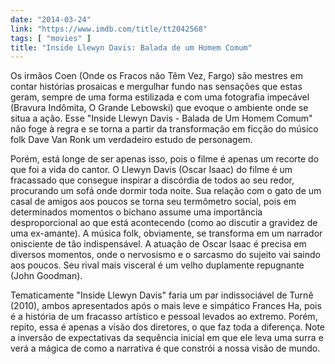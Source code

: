 ```yaml
---
date: "2014-03-24"
link: "https://www.imdb.com/title/tt2042568"
tags: [ "movies" ]
title: "Inside Llewyn Davis: Balada de um Homem Comum"
---
```

Os irmãos Coen (Onde os Fracos não Têm Vez, Fargo) são mestres em contar histórias prosaicas e mergulhar fundo nas sensações que estas geram, sempre de uma forma estilizada e com uma fotografia impecável (Bravura Indômita, O Grande Lebowski) que evoque o ambiente onde se situa a ação. Esse "Inside Llewyn Davis - Balada de Um Homem Comum" não foge à regra e se torna a partir da transformação em ficção do músico folk Dave Van Ronk um verdadeiro estudo de personagem.

Porém, está longe de ser apenas isso, pois o filme é apenas um recorte do que foi a vida do cantor. O Llewyn Davis (Oscar Isaac) do filme é um fracassado que consegue inspirar a discórdia de todos ao seu redor, procurando um sofá onde dormir toda noite. Sua relação com o gato de um casal de amigos aos poucos se torna seu termômetro social, pois em determinados momentos o bichano assume uma importância desproporcional ao que está acontecendo (como ao discutir a gravidez de uma ex-amante). A música folk, obviamente, se transforma em um narrador onisciente de tão indispensável. A atuação de Oscar Isaac é precisa em diversos momentos, onde o nervosismo e o sarcasmo do sujeito vai saindo aos poucos. Seu rival mais visceral é um velho duplamente repugnante (John Goodman).

Tematicamente "Inside Llewyn Davis" faria um par indissociável de Turnê (2010), ambos apresentados após o mais leve e simpático Frances Ha, pois é a história de um fracasso artístico e pessoal levados ao extremo. Porém, repito, essa é apenas a visão dos diretores, o que faz toda a diferença. Note a inversão de expectativas da sequência inicial em que ele leva uma surra e verá a mágica de como a narrativa é que constrói a nossa visão de mundo.
